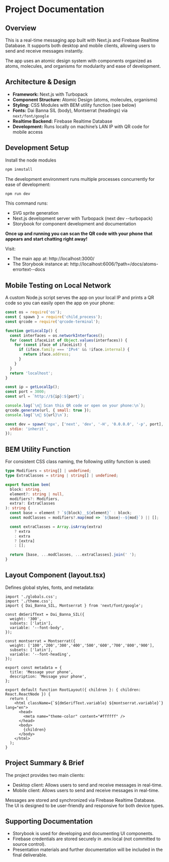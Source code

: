 
# Project Documentation

## Overview

This is a real-time messaging app built with Next.js and Firebase Realtime Database. It supports both desktop and mobile clients, allowing users to send and receive messages instantly.

The app uses an atomic design system with components organized as atoms, molecules, and organisms for modularity and ease of development.

## Architecture & Design

- **Framework:** Next.js with Turbopack
- **Component Structure:** Atomic Design (atoms, molecules, organisms)
- **Styling:** CSS Modules with BEM utility function (see below)
- **Fonts:** Dai Banna SIL (body), Montserrat (headings) via `next/font/google`
- **Realtime Backend:** Firebase Realtime Database
- **Development:** Runs locally on machine’s LAN IP with QR code for mobile access

## Development Setup
Install the node modules

```bash
npm inmstall
```

The development environment runs multiple processes concurrently for ease of development:

```bash
npm run dev
```

This command runs:

- SVG sprite generation
- Next.js development server with Turbopack (next dev --turbopack)
- Storybook for component development and documentation

**Once up and running you can scan the QR code with your phone that appears and start chatting right away!**

Visit:
- The main app at: http://localhost:3000/
- The Storybook instance at: http://localhost:6006/?path=/docs/atoms-errortext--docs

## Mobile Testing on Local Network

A custom Node.js script serves the app on your local IP and prints a QR code so you can easily open the app on your phone:

```js
const os = require('os');
const { spawn } = require('child_process');
const qrcode = require('qrcode-terminal');

function getLocalIp() {
  const interfaces = os.networkInterfaces();
  for (const ifaceList of Object.values(interfaces)) {
    for (const iface of ifaceList) {
      if (iface.family === 'IPv4' && !iface.internal) {
        return iface.address;
      }
    }
  }
  return 'localhost';
}

const ip = getLocalIp();
const port = 3000;
const url = `http://${ip}:${port}`;

console.log(`\n📱 Scan this QR code or open on your phone:\n`);
qrcode.generate(url, { small: true });
console.log(`\n🔗 ${url}\n`);

const dev = spawn('npx', ['next', 'dev', '-H', '0.0.0.0', '-p', port], {
  stdio: 'inherit',
});
```

## BEM Utility Function

For consistent CSS class naming, the following utility function is used:

```ts
type Modifiers = string[] | undefined;
type ExtraClasses = string | string[] | undefined;

export function bem(
  block: string,
  element?: string | null,
  modifiers?: Modifiers,
  extra?: ExtraClasses
): string {
  const base = element ? `${block}__${element}` : block;
  const modClasses = modifiers?.map(mod => `${base}--${mod}`) || [];

  const extraClasses = Array.isArray(extra)
    ? extra
    : extra
    ? [extra]
    : [];

  return [base, ...modClasses, ...extraClasses].join(' ');
}
```

## Layout Component (layout.tsx)

Defines global styles, fonts, and metadata:

```tsx
import './globals.css';
import './theme.css';
import { Dai_Banna_SIL, Montserrat } from 'next/font/google';

const dmSerifText = Dai_Banna_SIL({
  weight: '300',
  subsets: ['latin'],
  variable: '--font-body',
});

const montserrat = Montserrat({
  weight: ['100','200','300','400','500','600','700','800','900'],
  subsets: ['latin'],
  variable: '--font-heading',
});

export const metadata = {
  title: 'Message your phone',
  description: 'Message your phone',
};

export default function RootLayout({ children }: { children: React.ReactNode }) {
  return (
    <html className={`${dmSerifText.variable} ${montserrat.variable}`} lang="en">
      <head>
        <meta name="theme-color" content="#ffffff" />
      </head>
      <body>
        {children}
      </body>
    </html>
  );
}
```

## Project Summary & Brief

The project provides two main clients:

- Desktop client: Allows users to send and receive messages in real-time.
- Mobile client: Allows users to send and receive messages in real-time.

Messages are stored and synchronized via Firebase Realtime Database. The UI is designed to be user-friendly and responsive for both device types.

## Supporting Documentation

- Storybook is used for developing and documenting UI components.
- Firebase credentials are stored securely in .env.local (not committed to source control).
- Presentation materials and further documentation will be included in the final deliverable.
